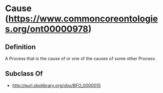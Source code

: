 # Cause (https://www.commoncoreontologies.org/ont00000978)

## Definition
A Process that is the cause of or one of the causes of some other Process.

## Subclass Of
- http://purl.obolibrary.org/obo/BFO_0000015

